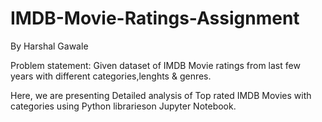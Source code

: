 # IMDB-Movie-Ratings-Assignment 
By Harshal Gawale

Problem statement:
Given dataset of IMDB Movie ratings from last few years with different categories,lenghts & genres.

Here, we are presenting Detailed analysis of Top rated IMDB Movies with categories using Python librarieson Jupyter Notebook.
